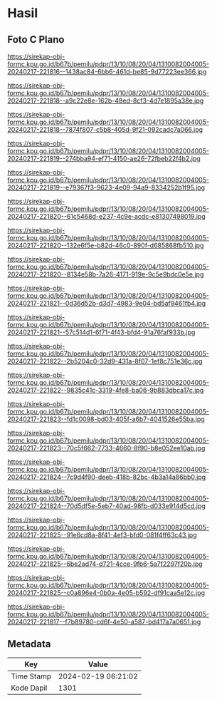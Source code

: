 # Hasil

## Foto C Plano

https://sirekap-obj-formc.kpu.go.id/b67b/pemilu/pdpr/13/10/08/20/04/1310082004005-20240217-221816--1438ac84-6bb6-461d-be85-9d77223ee366.jpg

https://sirekap-obj-formc.kpu.go.id/b67b/pemilu/pdpr/13/10/08/20/04/1310082004005-20240217-221818--a9c22e8e-162b-48ed-8cf3-4d7e1895a38e.jpg

https://sirekap-obj-formc.kpu.go.id/b67b/pemilu/pdpr/13/10/08/20/04/1310082004005-20240217-221818--7874f807-c5b8-405d-9f21-092cadc7a066.jpg

https://sirekap-obj-formc.kpu.go.id/b67b/pemilu/pdpr/13/10/08/20/04/1310082004005-20240217-221819--274bba94-ef71-4150-ae26-72fbeb22f4b2.jpg

https://sirekap-obj-formc.kpu.go.id/b67b/pemilu/pdpr/13/10/08/20/04/1310082004005-20240217-221819--e79367f3-9623-4e09-94a9-8334252b1f95.jpg

https://sirekap-obj-formc.kpu.go.id/b67b/pemilu/pdpr/13/10/08/20/04/1310082004005-20240217-221820--61c5468d-e237-4c9e-acdc-e81307498019.jpg

https://sirekap-obj-formc.kpu.go.id/b67b/pemilu/pdpr/13/10/08/20/04/1310082004005-20240217-221820--132e6f5e-b82d-46c0-890f-d685868fb510.jpg

https://sirekap-obj-formc.kpu.go.id/b67b/pemilu/pdpr/13/10/08/20/04/1310082004005-20240217-221820--8134e58b-7a26-4171-919e-9c5e9bdc0e5e.jpg

https://sirekap-obj-formc.kpu.go.id/b67b/pemilu/pdpr/13/10/08/20/04/1310082004005-20240217-221821--0d36d52b-d3d7-4983-9e04-bd5af9461fb4.jpg

https://sirekap-obj-formc.kpu.go.id/b67b/pemilu/pdpr/13/10/08/20/04/1310082004005-20240217-221821--57c514d1-6f71-4f43-bfd4-91a76faf933b.jpg

https://sirekap-obj-formc.kpu.go.id/b67b/pemilu/pdpr/13/10/08/20/04/1310082004005-20240217-221822--2b5204c0-32d9-431a-8f07-1ef8c751e36c.jpg

https://sirekap-obj-formc.kpu.go.id/b67b/pemilu/pdpr/13/10/08/20/04/1310082004005-20240217-221822--9835c41c-3319-4fe8-ba06-9b883dbca17c.jpg

https://sirekap-obj-formc.kpu.go.id/b67b/pemilu/pdpr/13/10/08/20/04/1310082004005-20240217-221823--fd1c0098-bd03-405f-a6b7-4041526e55ba.jpg

https://sirekap-obj-formc.kpu.go.id/b67b/pemilu/pdpr/13/10/08/20/04/1310082004005-20240217-221823--70c5f662-7733-4660-8f90-b8e052ee10ab.jpg

https://sirekap-obj-formc.kpu.go.id/b67b/pemilu/pdpr/13/10/08/20/04/1310082004005-20240217-221824--7c9d4f90-deeb-418b-82bc-4b3a14a86bb0.jpg

https://sirekap-obj-formc.kpu.go.id/b67b/pemilu/pdpr/13/10/08/20/04/1310082004005-20240217-221824--70d5df5e-5eb7-40ad-98fb-d033e914d5cd.jpg

https://sirekap-obj-formc.kpu.go.id/b67b/pemilu/pdpr/13/10/08/20/04/1310082004005-20240217-221825--91e6cd8a-8f41-4ef3-bfd0-081f4ff63c43.jpg

https://sirekap-obj-formc.kpu.go.id/b67b/pemilu/pdpr/13/10/08/20/04/1310082004005-20240217-221825--6be2ad74-d721-4cce-9fb6-5a7f2297f20b.jpg

https://sirekap-obj-formc.kpu.go.id/b67b/pemilu/pdpr/13/10/08/20/04/1310082004005-20240217-221825--c0a896e4-0b0a-4e05-b592-df91caa5e12c.jpg

https://sirekap-obj-formc.kpu.go.id/b67b/pemilu/pdpr/13/10/08/20/04/1310082004005-20240217-221817--f7b89780-cd6f-4e50-a587-bd417a7a0651.jpg


## Metadata

| Key        | Value               |
| ---------- | ------------------- |
| Time Stamp | 2024-02-19 06:21:02 |
| Kode Dapil | 1301                |



